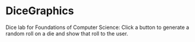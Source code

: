 # DiceGraphics
Dice lab for Foundations of Computer Science:
Click a button to generate a random roll on a die and show that roll to the user.
